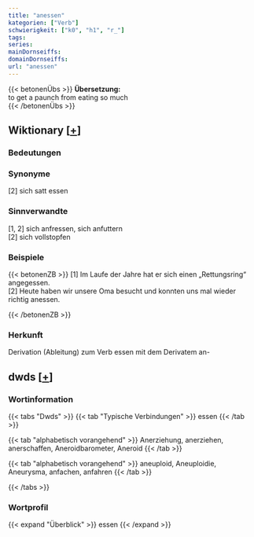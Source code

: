 ```yaml
---
title: "anessen"
kategorien: ["Verb"]
schwierigkeit: ["k0", "h1", "r_"]
tags:
series:
mainDornseiffs:
domainDornseiffs:
url: "anessen"
---
```


{{< betonenÜbs >}}
**Übersetzung:**  
to get a paunch from eating so much  
{{< /betonenÜbs >}}

## Wiktionary [[+](https://de.wiktionary.org/wiki/anessen)]

### Bedeutungen

### Synonyme
[2] sich satt essen  

### Sinnverwandte
[1, 2] sich anfressen, sich anfuttern  
[2] sich vollstopfen  

### Beispiele
{{< betonenZB >}}
[1] Im Laufe der Jahre hat er sich einen „Rettungsring“ angegessen.  
[2] Heute haben wir unsere Oma besucht und konnten uns mal wieder richtig anessen.  

{{< /betonenZB >}}
### Herkunft
Derivation (Ableitung) zum Verb essen mit dem Derivatem an-  



## dwds [[+](https://www.dwds.de/wb/anessen)]

### Wortinformation
{{< tabs "Dwds" >}}
{{< tab "Typische Verbindungen" >}}
essen
{{< /tab >}}

{{< tab "alphabetisch vorangehend" >}}
Anerziehung, anerziehen, anerschaffen, Aneroidbarometer, Aneroid
{{< /tab >}}

{{< tab "alphabetisch vorangehend" >}}
aneuploid, Aneuploidie, Aneurysma, anfachen, anfahren
{{< /tab >}}

{{< /tabs >}}

### Wortprofil
{{< expand "Überblick" >}} essen {{< /expand >}}

